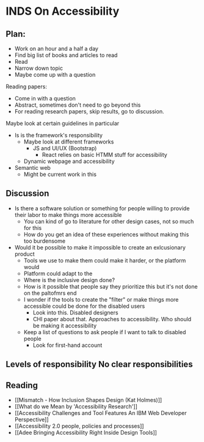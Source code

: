 # INDS On Accessibility

## Plan:
- Work on an hour and a half a day
- Find big list of books and articles to read 
- Read
- Narrow down topic
- Maybe come up with a question

Reading papers:
- Come in with a question
- Abstract, sometimes don't need to go beyond this
- For reading research papers, skip results, go to discussion. 

Maybe look at certain guidelines in particular
- Is is the framework's responsibility 
	- Maybe look at different frameworks
		- JS and UI/UX (Bootstrap)
			- React relies on basic HTMM stuff for accessibility
	- Dynamic webpage and accessibility
- Semantic web
	- Might be current work in this

## Discussion
- Is there a software solution or something for people willing to provide their labor to make things more accessible 
	- You can kind of go to literature for other design cases, not so much for this
	- How do you get an idea of these experiences without making this too burdensome
- Would it be possible to make it impossible to create an exlcusionary product 
	- Tools we use to make them could make it harder, or the platform would 
	- Platform could adapt to the 
	- Where is the inclusive design done? 
	- How is it possible that people say they prioritize this but it's not done on the paltofmrs end
	- I wonder if the tools to create the "filter" or make things more accessible could be done for the disabled users 
		- Look into this. Disabled designers
		- CHI paper about that. Approaches to accessibility. Who should be making it accessibility   
	- Keep a list of questions to ask people if I want to talk to disabled people 
		- Look for first-hand account


Levels of responsibility
No clear responsibilities
- 

## Reading
- [[Mismatch - How Inclusion Shapes Design (Kat Holmes)]]
- [[What do we Mean by 'Accessibility Research']]
- [[Accessibility Challenges and Tool Features An IBM Web Developer Perspective]]
- [[Accessibility 2.0 people, policies and processes]]
- [[Adee Bringing Accessibility Right Inside Design Tools]]

